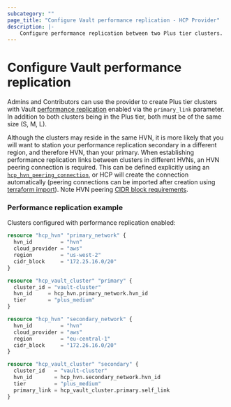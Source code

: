 ```yaml
---
subcategory: ""
page_title: "Configure Vault performance replication - HCP Provider"
description: |-
    Configure performance replication between two Plus tier clusters.
---
```


# Configure Vault performance replication

Admins and Contributors can use the provider to create Plus tier clusters with Vault [performance replication](https://learn.hashicorp.com/tutorials/cloud/vault-replication) enabled via the `primary_link` parameter. In addition to both clusters being in the Plus tier, both must be of the same size (S, M, L).

Although the clusters may reside in the same HVN, it is more likely that you will want to station your performance replication secondary in a different region, and therefore HVN, than your primary. When establishing performance replication links between clusters in different HVNs, an HVN peering connection is required. This can be defined explicitly using an [`hcp_hvn_peering_connection`](../resources/hvn_peering_connection.md), or HCP will create the connection automatically (peering connections can be imported after creation using [terraform import](https://www.terraform.io/cli/import)). Note HVN peering [CIDR block requirements](https://cloud.hashicorp.com/docs/hcp/network/routes#cidr-block-requirements).

### Performance replication example

Clusters configured with performance replication enabled:
```terraform
resource "hcp_hvn" "primary_network" {
  hvn_id         = "hvn"
  cloud_provider = "aws"
  region         = "us-west-2"
  cidr_block     = "172.25.16.0/20"
}

resource "hcp_vault_cluster" "primary" {
  cluster_id = "vault-cluster"
  hvn_id     = hcp_hvn.primary_network.hvn_id
  tier       = "plus_medium"
}

resource "hcp_hvn" "secondary_network" {
  hvn_id         = "hvn"
  cloud_provider = "aws"
  region         = "eu-central-1"
  cidr_block     = "172.26.16.0/20"
}

resource "hcp_vault_cluster" "secondary" {
  cluster_id   = "vault-cluster"
  hvn_id       = hcp_hvn.secondary_network.hvn_id
  tier         = "plus_medium"
  primary_link = hcp_vault_cluster.primary.self_link
}
```
